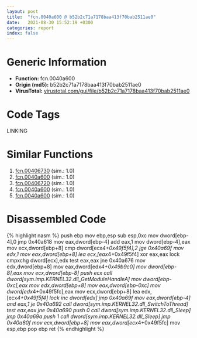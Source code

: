 ```yaml
---
layout: post
title:  "fcn.0040a600 @ b52b2c71a7178baa413f70bab2511ae0"
date:   2021-08-30 15:52:19 +0300
categories: report
index: false
---
```


# Generic Information
- **Function:** fcn.0040a600
- **Origin (md5):** b52b2c71a7178baa413f70bab2511ae0
- **VirusTotal:** [virustotal.com/gui/file/b52b2c71a7178baa413f70bab2511ae0][virustotal_ref]

# Code Tags
<span class="tag" id="LINKING">LINKING</span>


# Similar Functions

1. [fcn.00406730][similar_1_ref] (sim.: 1.0)
2. [fcn.0040a600][similar_2_ref] (sim.: 1.0)
3. [fcn.00406720][similar_3_ref] (sim.: 1.0)
4. [fcn.0040a600][similar_4_ref] (sim.: 1.0)
5. [fcn.0040a600][similar_5_ref] (sim.: 1.0)


# Disassembled Code

{% highlight nasm %}
push ebp
mov ebp,esp
sub esp,0xc
mov dword[ebp-4],0
jmp 0x40a618
mov eax,dword[ebp-4]
add eax,1
mov dword[ebp-4],eax
mov ecx,dword[ebp+8]
cmp dword[ecx*4+0x49f5f4],2
jge 0x40a69f
mov edx,1
mov eax,dword[ebp+8]
lea ecx,[eax*4+0x49f5f4]
xor eax,eax
lock cmpxchg dword[ecx],edx
test eax,eax
jne 0x40a676
mov edx,dword[ebp+8]
mov eax,dword[edx*4+0x49b9c0]
mov dword[ebp-8],eax
mov ecx,dword[ebp-8]
push ecx
call dword[sym.imp.KERNEL32.dll_GetModuleHandleA]
mov dword[ebp-0xc],eax
mov edx,dword[ebp+8]
mov eax,dword[ebp-0xc]
mov dword[edx*4+0x49f5fc],eax
mov ecx,dword[ebp+8]
lea edx,[ecx*4+0x49f5f4]
lock inc dword[edx]
jmp 0x40a69f
mov eax,dword[ebp-4]
and eax,1
je 0x40a692
call dword[sym.imp.KERNEL32.dll_SwitchToThread]
test eax,eax
jne 0x40a690
push 0
call dword[sym.imp.KERNEL32.dll_Sleep]
jmp 0x40a69a
push 1
call dword[sym.imp.KERNEL32.dll_Sleep]
jmp 0x40a60f
mov ecx,dword[ebp+8]
mov eax,dword[ecx*4+0x49f5fc]
mov esp,ebp
pop ebp
ret
{% endhighlight %}


[similar_1_ref]: /report/fcn.00406730@5e50a67c7e8dbb50c23acbc92eb08f0e
[similar_2_ref]: /report/fcn.0040a600@2e2b4d8aa248f9326f7e05a25c5691c2
[similar_3_ref]: /report/fcn.00406720@d9b85b9b67587bbf2112c62164413bd8
[similar_4_ref]: /report/fcn.0040a600@394c28c779b535ac47055481e5ab2427
[similar_5_ref]: /report/fcn.0040a600@125511dc58d9fe5b15e0562013727778
[virustotal_ref]: https://www.virustotal.com/gui/file/b52b2c71a7178baa413f70bab2511ae0
